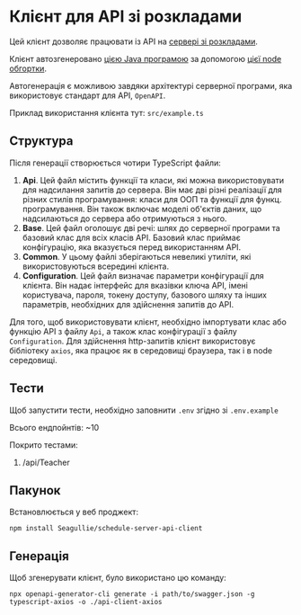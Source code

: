 # Клієнт для API зі розкладами

Цей клієнт дозволяє працювати із API на [сервері зі розкладами](https://github.com/bind-w-exit/InteractiveScheduleUad).

Клієнт автозгенеровано [цією Java програмою](https://github.com/OpenAPITools/openapi-generator) за допомогою [цієї node обгортки](https://www.npmjs.com/package/@openapitools/openapi-generator-cli).

Автогенерація є можливою завдяки архітектурі серверної програми, яка використовує стандарт для API, `OpenAPI`.

Приклад використання клієнта тут: `src/example.ts`

## Структура

Після генерації створюється чотири TypeScript файли:

1. **Api**. Цей файл містить функції та класи, які можна використовувати для надсилання запитів до сервера. Він має дві різні реалізації для різних стилів програмування: класи для ООП та функції для функц. програмування. Він також включає моделі об'єктів даних, що надсилаються до сервера або отримуються з нього.
2. **Base**. Цей файл оголошує дві речі: шлях до серверної програми та базовий клас для всіх класів API. Базовий клас приймає конфігурацію, яка вказується перед використанням API.
3. **Common**. У цьому файлі зберігаються невеликі утиліти, які використовуються всередині клієнта.
4. **Configuration**. Цей файл визначає параметри конфігурації для клієнта. Він надає інтерфейс для вказівки ключа API, імені користувача, пароля, токену доступу, базового шляху та інших параметрів, необхідних для здійснення запитів до API.

Для того, щоб використовувати клієнт, необхідно імпортувати клас або функцію API з файлу `Api`, а також клас конфігурації з файлу `Configuration`. Для здійснення http-запитів клієнт використовує бібліотеку `axios`, яка працює як в середовищі браузера, так і в node середовищі.

## Тести

Щоб запустити тести, необхідно заповнити `.env` згідно зі `.env.example`

Всього ендпойнтів: ~10

Покрито тестами:

1. /api/Teacher

## Пакунок

Встановлюється у веб проджект:

```
npm install Seagullie/schedule-server-api-client
```

## Генерація

Щоб згенерувати клієнт, було використано цю команду:

```
npx openapi-generator-cli generate -i path/to/swagger.json -g typescript-axios -o ./api-client-axios
```
